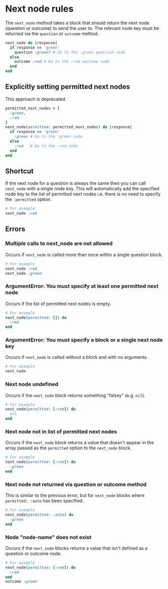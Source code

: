 # Next node rules

The `next_node` method takes a block that should return the next node (question or outcome) to send the user to. The relevant node key must be returned via the `question` or `outcome` method.

```ruby
next_node do |response|
  if response == 'green'
    question :green? # Go to the :green question node
  else
    outcome :red # Go to the :red outcome node
  end
end
```

## Explicitly setting permitted next nodes

This approach is deprecated.

```ruby
permitted_next_nodes = [
  :green,
  :red
]
next_node(permitted: permitted_next_nodes) do |response|
  if response == 'green'
    :green # Go to the :green node
  else
    :red   # Go to the :red node
  end
end
```

## Shortcut

If the next node for a question is always the same then you can call `next_node` with a single node key. This will automatically add the specified node key to the list of permitted next nodes i.e. there is no need to specify the `:permitted` option.

```ruby
# For example
next_node :red
```

## Errors

### Multiple calls to next_node are not allowed

Occurs if `next_node` is called more than once within a single question block.

```ruby
# For example
next_node :red
next_node :green
```

### ArgumentError: You must specify at least one permitted next node

Occurs if the list of permitted next nodes is empty.

```ruby
# For example
next_node(permitted: []) do
  :red
end
```

### ArgumentError: You must specify a block or a single next node key

Occurs if `next_node` is called without a block and with no arguments.

```ruby
# For example
next_node
```

### Next node undefined

Occurs if the `next_node` block returns something "falsey" (e.g. `nil`).

```ruby
# For example
next_node(permitted: [:red]) do
  nil
end
```

### Next node not in list of permitted next nodes

Occurs if the `next_node` block returns a value that doesn't appear in the array passed as the `permitted` option to the `next_node` block.

```ruby
# For example
next_node(permitted: [:red]) do
  :green
end
```

### Next node not returned via question or outcome method

This is similar to the previous error, but for `next_node` blocks where `permitted: :auto` has been specified.

```ruby
# For example
next_node(permitted: :auto) do
  :green
end
```

### Node "node-name" does not exist

Occurs if the `next_node` blocks returns a value that isn't defined as a question or outcome node.

```ruby
# For example
next_node(permitted: [:red]) do
  :red
end
outcome :green
```
